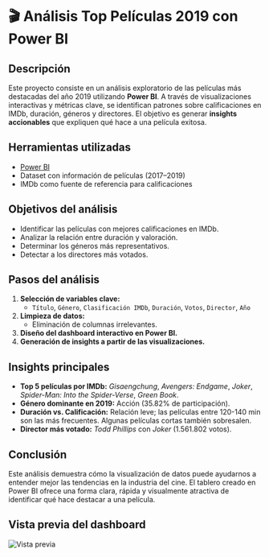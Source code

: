 # 🎬 Análisis Top Películas 2019 con Power BI

## Descripción

Este proyecto consiste en un análisis exploratorio de las películas más destacadas del año 2019 utilizando **Power BI**. A través de visualizaciones interactivas y métricas clave, se identifican patrones sobre calificaciones en IMDb, duración, géneros y directores. El objetivo es generar **insights accionables** que expliquen qué hace a una película exitosa.

## Herramientas utilizadas

- [Power BI](https://powerbi.microsoft.com/)
- Dataset con información de películas (2017–2019)
- IMDb como fuente de referencia para calificaciones

## Objetivos del análisis

- Identificar las películas con mejores calificaciones en IMDb.
- Analizar la relación entre duración y valoración.
- Determinar los géneros más representativos.
- Detectar a los directores más votados.

## Pasos del análisis

1. **Selección de variables clave:**
   - `Título`, `Género`, `Clasificación IMDb`, `Duración`, `Votos`, `Director`, `Año`
2. **Limpieza de datos:**
   - Eliminación de columnas irrelevantes.
3. **Diseño del dashboard interactivo en Power BI.**
4. **Generación de insights a partir de las visualizaciones.**

## Insights principales

- **Top 5 películas por IMDb:** *Gisaengchung*, *Avengers: Endgame*, *Joker*, *Spider-Man: Into the Spider-Verse*, *Green Book*.
- **Género dominante en 2019:** Acción (35.82% de participación).
- **Duración vs. Calificación:** Relación leve; las películas entre 120-140 min son las más frecuentes. Algunas películas cortas también sobresalen.
- **Director más votado:** *Todd Phillips* con *Joker* (1.561.802 votos).

## Conclusión

Este análisis demuestra cómo la visualización de datos puede ayudarnos a entender mejor las tendencias en la industria del cine. El tablero creado en Power BI ofrece una forma clara, rápida y visualmente atractiva de identificar qué hace destacar a una película.

## Vista previa del dashboard
![Vista previa](https://github.com/user-attachments/assets/19e42f8e-f33f-44dc-b1e1-3e76c14af7e9)


